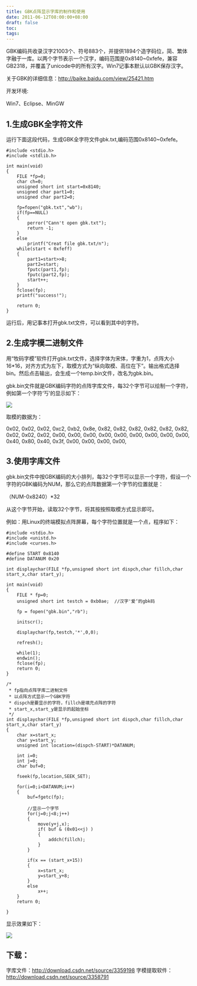 ```yaml
---
title: GBK点阵显示字库的制作和使用
date: 2011-06-12T08:00:00+08:00
draft: false
toc:
tags:
---
```



GBK编码共收录汉字21003个、符号883个，并提供1894个造字码位，简、繁体字融于一库。以两个字节表示一个汉字，编码范围是0x8140~0xfefe，兼容GB2318，并覆盖了unicode中的所有汉字。Win7记事本默认以GBK保存汉字。

关于GBK的详细信息：<http://baike.baidu.com/view/25421.htm>
 
开发环境:

Win7、Eclipse、MinGW
 
## 1.生成GBK全字符文件

运行下面这段代码，生成GBK全字符文件gbk.txt,编码范围0x8140~0xfefe。

	#include <stdio.h>
	#include <stdlib.h>
	
	int main(void)
	{
		FILE *fp=0;
		char ch=0;
		unsigned short int start=0x8140;
		unsigned char part1=0;
		unsigned char part2=0;
	
		fp=fopen("gbk.txt","wb");
		if(fp==NULL)
		{
			perror("Cann't open gbk.txt");
			return -1;
		}
		else
			printf("Creat file gbk.txt/n");
		while(start < 0xfeff)
		{
			part1=start>>8;
			part2=start;
			fputc(part1,fp);
			fputc(part2,fp);
			start++;
		}
		fclose(fp);
		printf("success!");
	
		return 0;
	}

运行后，用记事本打开gbk.txt文件，可以看到其中的字符。

## 2.生成字模二进制文件

用“牧码字模”软件打开gbk.txt文件，选择字体为宋体，字重为1，点阵大小16*16，对齐方式为左下，取模方式为“纵向取模、高位在下”。输出格式选择bin。然后点击输出，会生成一个temp.bin文件，改名为gbk.bin。

gbk.bin文件就是GBK编码字符的点阵字库文件，每32个字节可以绘制一个字符，例如第一个字符‘丂’的显示如下：

![](/images/2011-06-12/2011-06-12_1.JPG)

取模的数据为：

0x02, 0x02, 0x02, 0xc2, 0xb2, 0x8e, 0x82, 0x82, 0x82, 0x82, 0x82, 0x82, 0x02, 0x02, 0x02, 0x00, 0x00, 0x00, 0x00, 0x00, 0x00, 0x00, 0x00, 0x00, 0x40, 0x80, 0x40, 0x3f, 0x00, 0x00, 0x00, 0x00, 
 
## 3.使用字库文件

gbk.bin文件中按GBK编码的大小排列，每32个字节可以显示一个字符，假设一个字符的GBK编码为NUM，那么它的点阵数据第一个字节的位置就是：

（NUM-0x8240）*32

从这个字节开始，读取32个字节，将其按按照取模方式显示即可。

例如：用Linux的终端模拟点阵屏幕，每个字符位置就是一个点，程序如下：

	#include <stdio.h>
	#include <unistd.h>
	#include <curses.h>
	
	#define START 0x8140
	#define DATANUM 0x20
	
	int displaychar(FILE *fp,unsigned short int dispch,char fillch,char start_x,char start_y);
	
	int main(void)
	{
		FILE * fp=0;
		unsigned short int testch = 0xb0ae;  //汉字'爱‘的gbk码
	
		fp = fopen("gbk.bin","rb");
	
		initscr();
	
		displaychar(fp,testch,'*',0,0);
	
		refresh();
	
		while(1);
		endwin();
		fclose(fp);
		return 0;
	}
	
	/*
	 * fp指向点阵字库二进制文件
	 * 以点阵方式显示一个GBK字符
	 * dispch是要显示的字符，fillch是填充点阵的字符
	 * start_x,start_y是显示的起始坐标
	 */
	int displaychar(FILE *fp,unsigned short int dispch,char fillch,char start_x,char start_y)
	{
		char x=start_x;
		char y=start_y;
		unsigned int location=(dispch-START)*DATANUM;
	
		int i=0;
		int j=0;
		char buf=0;
	
		fseek(fp,location,SEEK_SET);
	
		for(i=0;i<DATANUM;i++)
		{
			buf=fgetc(fp);
	
			//显示一个字节
			for(j=0;j<8;j++)
			{
				move(y+j,x);
				if( buf & (0x01<<j) )
				{
					addch(fillch);
				}
			}
	
			if(x == (start_x+15))
			{
				x=start_x;
				y=start_y+8;
			}
			else
				x++;
		}
		return 0;
	
	}

显示效果如下：

![](/images/2011-06-12/2011-06-12_2.JPG)

## 下载：

字库文件：<http://download.csdn.net/source/3359198>
字模提取软件：<http://download.csdn.net/source/3358791>
